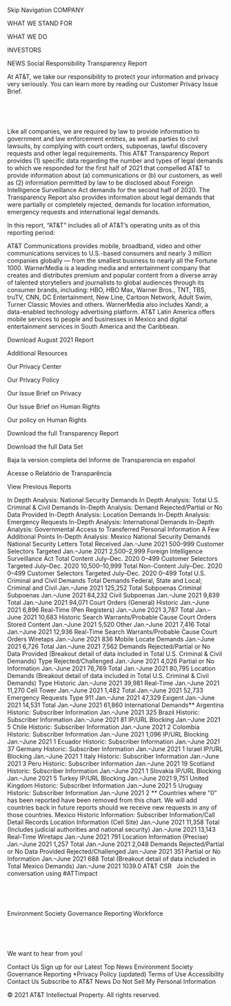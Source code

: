 Skip Navigation
COMPANY
 
WHAT WE STAND FOR
 
WHAT WE DO
 
INVESTORS
 
NEWS
Social Responsibility
Transparency Report

At AT&T, we take our responsibility to protect your information and privacy very seriously. You can learn more by reading our Customer Privacy Issue Brief.

 

 

Like all companies, we are required by law to provide information to government and law enforcement entities, as well as parties to civil lawsuits, by complying with court orders, subpoenas, lawful discovery requests and other legal requirements. This AT&T Transparency Report provides (1) specific data regarding the number and types of legal demands to which we responded for the first half of 2021 that compelled AT&T to provide information about (a) communications or (b) our customers, as well as (2) information permitted by law to be disclosed about Foreign Intelligence Surveillance Act demands for the second half of 2020. The Transparency Report also provides information about legal demands that were partially or completely rejected, demands for location information, emergency requests and international legal demands.

In this report, “AT&T” includes all of AT&T’s operating units as of this reporting period:

AT&T Communications provides mobile, broadband, video and other communications services to U.S.-based consumers and nearly 3 million companies globally — from the smallest business to nearly all the Fortune 1000.
WarnerMedia is a leading media and entertainment company that creates and distributes premium and popular content from a diverse array of talented storytellers and journalists to global audiences through its consumer brands, including: HBO, HBO Max, Warner Bros., TNT, TBS, truTV, CNN, DC Entertainment, New Line, Cartoon Network, Adult Swim, Turner Classic Movies and others. WarnerMedia also includes Xandr, a data-enabled technology advertising platform.
AT&T Latin America offers mobile services to people and businesses in Mexico and digital entertainment services in South America and the Caribbean.

Download August 2021 Report

Additional Resources
 

Our Privacy Center

Our Privacy Policy

Our Issue Brief on Privacy

Our Issue Brief on Human Rights

Our policy on Human Rights

Download the full Transparency Report


Download the full Data Set


Baja la version completa del Informe de Transparencia en español

Acesse o Relatório de Transparência

View Previous Reports

In Depth Analysis: National Security Demands
In Depth Analysis: Total U.S. Criminal & Civil Demands
In-Depth Analysis: Demand Rejected/Partial or No Data Provided
In-Depth Analysis: Location Demands
In-Depth Analysis: Emergency Requests
In-Depth Analysis: International Demands
In-Depth Analysis: Governmental Access to Transferred Personal Information
A Few Additional Points
In-Depth Analysis: Mexico
National Security Demands
National Security Letters
Total Received
Jan.–June 2021
500–999
Customer Selectors Targeted
Jan.–June 2021
2,500–2,999
Foreign Intelligence Surveillance Act
Total Content
July–Dec. 2020
0–499
Customer Selectors Targeted
July–Dec. 2020
10,500–10,999
Total Non-Content
July–Dec. 2020
0–499
Customer Selectors Targeted
July–Dec. 2020
0–499
Total U.S. Criminal and Civil Demands
Total Demands
Federal, State and Local; Criminal and Civil
Jan.–June 2021
125,252
Total Subpoenas
Criminal Subpoenas
Jan.–June 2021
84,232
Civil Subpoenas
Jan.–June 2021
9,839
Total
Jan.–June 2021
94,071
Court Orders (General)
Historic
Jan.–June 2021
6,896
Real-Time (Pen Registers)
Jan.–June 2021
3,787
Total
Jan.–June 2021
10,683
Historic Search Warrants/Probable Cause Court Orders
Stored Content
Jan.–June 2021
5,520
Other
Jan.–June 2021
7,416
Total
Jan.–June 2021
12,936
Real-Time Search Warrants/Probable Cause Court Orders
Wiretaps
Jan.–June 2021
836
Mobile Locate Demands
Jan.–June 2021
6,726
Total
Jan.–June 2021
7,562
Demands Rejected/Partial or No Data Provided (Breakout detail of data included in Total U.S. Criminal & Civil Demands)
Type
Rejected/Challenged
Jan.-June 2021
4,026
Partial or No Information
Jan.-June 2021
76,769
Total
Jan.-June 2021
80,795
Location Demands (Breakout detail of data included in Total U.S. Criminal & Civil Demands)
Type
Historic
Jan.–June 2021
39,981
Real-Time
Jan.–June 2021
11,270
Cell Tower
Jan.–June 2021
1,482
Total
Jan.–June 2021
52,733
Emergency Requests
Type
911
Jan.–June 2021
47,329
Exigent
Jan.–June 2021
14,531
Total
Jan.–June 2021
61,860
International Demands**
Argentina
Historic: Subscriber Information
Jan.–June 2021
325
Brazil
Historic: Subscriber Information
Jan.–June 2021
81
IP/URL Blocking
Jan.–June 2021
5
Chile
Historic: Subscriber Information
Jan.–June 2021
2
Colombia
Historic: Subscriber Information
Jan.–June 2021
1,096
IP/URL Blocking
Jan.–June 2021
1
Ecuador
Historic: Subscriber Information
Jan.–June 2021
37
Germany
Historic: Subscriber Information
Jan.–June 2021
1
Israel
IP/URL Blocking
Jan.–June 2021
1
Italy
Historic: Subscriber Information
Jan.–June 2021
3
Peru
Historic: Subscriber Information
Jan.–June 2021
19
Scotland
Historic: Subscriber Information
Jan.–June 2021
1
Slovakia
IP/URL Blocking
Jan.–June 2021
5
Turkey
IP/URL Blocking
Jan.–June 2021
9,751
United Kingdom
Historic: Subscriber Information
Jan.–June 2021
5
Uruguay
Historic: Subscriber Information
Jan.–June 2021
2
** Countries where “0” has been reported have been removed from this chart. We will add countries back in future reports should we receive new requests in any of those countries.
Mexico
Historic Information: Subscriber Information/Call Detail Records
Location Information (Cell Site)
Jan.–June 2021
11,358
Total (Includes judicial authorities and national security)
Jan.–June 2021
13,143
Real-Time
Wiretaps
Jan.–June 2021
791
Location Information (Precise)
Jan.–June 2021
1,257
Total
Jan.–June 2021
2,048
Demands Rejected/Partial or No Data Provided
Rejected/Challenged
Jan.–June 2021
351
Partial or No Information
Jan.–June 2021
688
Total (Breakout detail of data included in Total Mexico Demands)
Jan.–June 2021
1039.0
AT&T CSR
 
Join the conversation using #ATTimpact
 

 

 

Environment
Society
Governance
Reporting
Workforce

 

 

We want to hear from you!

Contact Us
Sign up for our Latest Top News
Environment
Society
Governance
Reporting
*Privacy Policy (updated) Terms of Use Accessibility Contact Us Subscribe to AT&T News Do Not Sell My Personal Information

© 2021 AT&T Intellectual Property. All rights reserved.